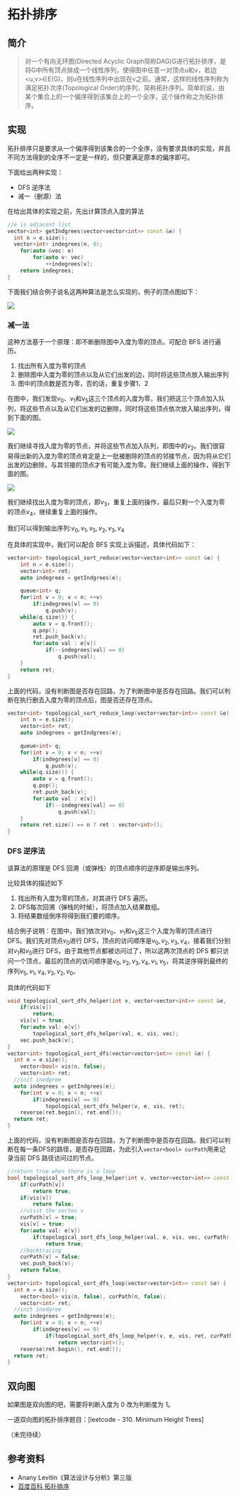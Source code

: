 # 拓扑排序

## 简介
> 对一个有向无环图(Directed Acyclic Graph简称DAG)G进行拓扑排序，是将G中所有顶点排成一个线性序列，使得图中任意一对顶点u和v，若边<u,v>∈E(G)，则u在线性序列中出现在v之前。通常，这样的线性序列称为满足拓扑次序(Topological Order)的序列，简称拓扑序列。简单的说，由某个集合上的一个偏序得到该集合上的一个全序，这个操作称之为拓扑排序。

## 实现

拓扑排序只是要求从一个偏序得到该集合的一个全序，没有要求具体的实现，并且不同方法得到的全序不一定是一样的，但只要满足原本的偏序即可。

下面给出两种实现：

- DFS 逆序法
- 减一（删源）法

在给出具体的实现之前，先出计算顶点入度的算法

```cpp
//e is adjacent list
vector<int> getIndgrees(vector<vector<int>> const &e) {
  int n = e.size();
  vector<int> indegrees(n, 0);
	for(auto &vec: e)
		for(auto v: vec)
			++indegrees[v];
	return indegrees;
}
```

下面我们结合例子说名这两种算法是怎么实现的，例子的顶点图如下：

![](topological-sort-example.drawio.svg)

### 减一法

这种方法基于一个原理：即不断删除图中入度为零的顶点。可配合 BFS 进行遍历。

1. 找出所有入度为零的顶点
2. 删除图中入度为零的顶点以及从它们出发的边，同时将这些顶点放入输出序列
3. 图中的顶点数是否为零，否的话，重复步骤1、2

在图中，我们发现$v_0$、$v_1$和$v_5$这三个顶点的入度为零，我们把这三个顶点加入队列，将这些节点以及从它们出发的边删除，同时将这些顶点依次放入输出序列，得到下面的图。

![](example-reduce-1.drawio.svg)

我们继续寻找入度为零的节点，并将这些节点加入队列，即图中的$v_2$。我们很容易得出新的入度为零的顶点肯定是上一批被删除的顶点的邻接节点，因为将从它们出发的边删除，与其邻接的顶点才有可能入度为零。我们继续上面的操作，得到下面的图。

![](example-reduce-2.drawio.svg)

我们继续找出入度为零的顶点，即$v_3$，重复上面的操作，最后只剩一个入度为零的顶点$v_4$，继续重复上面的操作。

我们可以得到输出序列:$v_0, v_1, v_5, v_2, v_3, v_4$

在具体的实现中，我们可以配合 BFS 实现上诉描述，具体代码如下：

```cpp
vector<int> topological_sort_reduce(vector<vector<int>> const &e) {
	int n = e.size();
	vector<int> ret;
	auto indegrees = getIndgrees(e);
	
	queue<int> q;
	for(int v = 0; v < n; ++v)
		if(indegrees[v] == 0)
			q.push(v);
	while(q.size()) {
		auto v = q.front();
		q.pop();
		ret.push_back(v);
		for(auto val : e[v])
			if(--indegrees[val] == 0)
				q.push(val);
	}
	return ret;
}
```

上面的代码，没有判断图是否存在回路，为了判断图中是否存在回路。我们可以判断在执行删去入度为零的顶点后，图是否还存在顶点。

```cpp
vector<int> topological_sort_reduce_loop(vector<vector<int>> const &e) {
	int n = e.size();
	vector<int> ret;
	auto indegrees = getIndgrees(e);
	
	queue<int> q;
	for(int v = 0; v < n; ++v)
		if(indegrees[v] == 0)
			q.push(v);
	while(q.size()) {
		auto v = q.front();
		q.pop();
		ret.push_back(v);
		for(auto val : e[v])
			if(--indegrees[val] == 0)
				q.push(val);
	}
	return ret.size() == n ? ret : vector<int>();
}
```

### DFS 逆序法

该算法的原理是 DFS 回溯（或弹栈）的顶点顺序的逆序即是输出序列。

比较具体的描述如下

1. 找出所有入度为零的顶点，对其进行 DFS 遍历。
2. DFS每次回溯（弹栈的时候），将顶点加入结果数组。
3. 将结果数组倒序将得到我们要的顺序。

结合例子说明：在图中，我们依次对$v_0$、$v_1$和$v_5$这三个入度为零的顶点进行 DFS。我们先对顶点$v_0$进行 DFS，顶点的访问顺序是$v_0, v_2, v_3, v_4$，接着我们分别对$v_1$和$v_5$进行 DFS，由于其他节点都被访问过了，所以这两次顶点的 DFS 都只访问一个顶点，最后的顶点的访问顺序是$v_0, v_2, v_3, v_4, v_1, v_5$，将其逆序得到最终的序列$v_5, v_1, v_4, v_3, v_2, v_0$。

具体的代码如下

```cpp
void topological_sort_dfs_helper(int v, vector<vector<int>> const &e,  vector<bool> &vis, vector<int> &vec) {
	if(vis[v])
		return;
	vis[v] = true;
	for(auto val: e[v])
		topological_sort_dfs_helper(val, e, vis, vec);
	vec.push_back(v);
}
vector<int> topological_sort_dfs(vector<vector<int>> const &e) {
  int n = e.size();
	vector<bool> vis(n, false);
	vector<int> ret;
  //init inedgree
  auto indegrees = getIndgrees(e);
	for(int v = 0; v < n; ++v)
		if(indegrees[v] == 0)
			topological_sort_dfs_helper(v, e, vis, ret);
	reverse(ret.begin(), ret.end());
  return ret;
}
```

上面的代码，没有判断图是否存在回路，为了判断图中是否存在回路。我们可以判断在每一条DFS的路径，是否存在回路，为此引入`vector<bool> curPath`用来记录当前 DFS 路径访问过的节点。

```cpp
//return true when there is a loop
bool topological_sort_dfs_loop_helper(int v, vector<vector<int>> const &e, vector<bool> &vis, vector<int> &vec, vector<bool> &curPath) {
	if(curPath[v])
		return true;
	if(vis[v])
		return false;
	//visit the vertex v
	curPath[v] = true;
	vis[v] = true;
	for(auto val: e[v])
		if(topological_sort_dfs_loop_helper(val, e, vis, vec, curPath))
			return true;
	//backtracing
	curPath[v] = false;
	vec.push_back(v);
	return false;
}
vector<int> topological_sort_dfs_loop(vector<vector<int>> const &e) {
  int n = e.size();
	vector<bool> vis(n, false), curPath(n, false);
	vector<int> ret;
  //init inedgree
  auto indegrees = getIndgrees(e);
	for(int v = 0; v < n; ++v)
		if(indegrees[v] == 0)
			if(topological_sort_dfs_loop_helper(v, e, vis, ret, curPath))
				return vector<int>();
	reverse(ret.begin(), ret.end());
  return ret;
}
```

## 双向图

如果图是双向图的吧，需要将判断入度为 0 改为判断度为 1。

一道双向图的拓扑排序题目：[leetcode - 310. Minimum Height Trees]

（未完待续）

## 参考资料

- Anany Levitin《算法设计与分析》第三版
- [百度百科 拓扑排序](https://baike.baidu.com/item/拓扑排序)